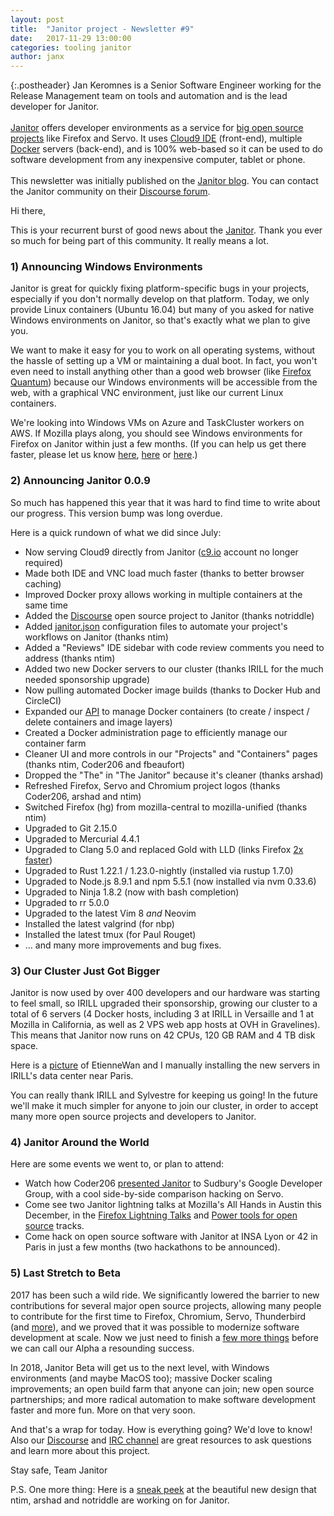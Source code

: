 ```yaml
---
layout: post
title:  "Janitor project - Newsletter #9"
date:   2017-11-29 13:00:00
categories: tooling janitor
author: janx
---
```


{:.postheader}
Jan Keromnes is a Senior Software Engineer working for the Release Management team on tools and automation and is the lead developer for Janitor.<br><br>[Janitor](https://janitor.technology/) offers developer environments as a service for [big open source projects](https://janitor.technology/projects/) like Firefox and Servo. It uses [Cloud9 IDE](https://c9.io/) (front-end), multiple [Docker](https://www.docker.com/) servers (back-end), and is 100% web-based so it can be used to do software development from any inexpensive computer, tablet or phone.<br><br>This newsletter was initially published on the [Janitor blog](https://janitor.technology/blog/#janitor-news-9). You can contact the Janitor community on their [Discourse forum](https://discourse.janitor.technology/).

Hi there,

This is your recurrent burst of good news about the [Janitor](https://janitor.technology/).
Thank you ever so much for being part of this community. It really means a lot.

### 1) Announcing Windows Environments

Janitor is great for quickly fixing platform-specific bugs in your projects, especially if you don't normally develop on that platform. Today, we only provide Linux containers (Ubuntu 16.04) but many of you asked for native Windows environments on Janitor, so that's exactly what we plan to give you.

We want to make it easy for you to work on all operating systems, without the hassle of setting up a VM or maintaining a dual boot. In fact, you won't even need to install anything other than a good web browser (like [Firefox Quantum](https://www.mozilla.org/en-US/firefox/new/)) because our Windows environments will be accessible from the web, with a graphical VNC environment, just like our current Linux containers.

We're looking into Windows VMs on Azure and TaskCluster workers on AWS. If Mozilla plays along, you should see Windows environments for Firefox on Janitor within just a few months. (If you can help us get there faster, please let us know [here](https://github.com/JanitorTechnology/janitor/issues/3), [here](https://discourse.janitor.technology/t/windows-container-support-would-be-really-really-cool/85) or [here](https://kiwiirc.com/client/irc.freenode.net/?#janitor).)

### 2) Announcing Janitor 0.0.9

So much has happened this year that it was hard to find time to write about our progress. This version bump was long overdue.

Here is a quick rundown of what we did since July:
- Now serving Cloud9 directly from Janitor ([c9.io](https://c9.io) account no longer required)
- Made both IDE and VNC load much faster (thanks to better browser caching)
- Improved Docker proxy allows working in multiple containers at the same time
- Added the [Discourse](https://www.discourse.org/) open source project to Janitor (thanks notriddle)
- Added [janitor.json](https://github.com/JanitorTechnology/dockerfiles/blob/master/firefox/janitor-hg.json) configuration files to automate your project's workflows on Janitor (thanks ntim)
- Added a "Reviews" IDE sidebar with code review comments you need to address (thanks ntim)
- Added two new Docker servers to our cluster (thanks IRILL for the much needed sponsorship upgrade)
- Now pulling automated Docker image builds (thanks to Docker Hub and CircleCI)
- Expanded our [API](https://janitor.technology/reference/api#containers) to manage Docker containers (to create / inspect / delete containers and image layers)
- Created a Docker administration page to efficiently manage our container farm
- Cleaner UI and more controls in our "Projects" and "Containers" pages (thanks ntim, Coder206 and fbeaufort)
- Dropped the "The" in "The Janitor" because it's cleaner (thanks arshad)
- Refreshed Firefox, Servo and Chromium project logos (thanks Coder206, arshad and ntim)
- Switched Firefox (hg) from mozilla-central to mozilla-unified (thanks ntim)
- Upgraded to Git 2.15.0
- Upgraded to Mercurial 4.4.1
- Upgraded to Clang 5.0 and replaced Gold with LLD (links Firefox [2x faster](https://twitter.com/jankeromnes/status/935804934087421952))
- Upgraded to Rust 1.22.1 / 1.23.0-nightly (installed via rustup 1.7.0)
- Upgraded to Node.js 8.9.1 and npm 5.5.1 (now installed via nvm 0.33.6)
- Upgraded to Ninja 1.8.2 (now with bash completion)
- Upgraded to rr 5.0.0
- Upgraded to the latest Vim 8 _and_ Neovim
- Installed the latest valgrind (for nbp)
- Installed the latest tmux (for Paul Rouget)
- … and many more improvements and bug fixes.

### 3) Our Cluster Just Got Bigger

Janitor is now used by over 400 developers and our hardware was starting to feel small, so IRILL upgraded their sponsorship, growing our cluster to a total of 6 servers (4 Docker hosts, including 3 at IRILL in Versaille and 1 at Mozilla in California, as well as 2 VPS web app hosts at OVH in Gravelines). This means that Janitor now runs on 42 CPUs, 120 GB RAM and 4 TB disk space.

Here is a [picture](https://photos.app.goo.gl/QwHhLG56VY5mXy732) of EtienneWan and I manually installing the new servers in IRILL's data center near Paris.

You can really thank IRILL and Sylvestre for keeping us going! In the future we'll make it much simpler for anyone to join our cluster, in order to accept many more open source projects and developers to Janitor.

### 4) Janitor Around the World

Here are some events we went to, or plan to attend:
- Watch how Coder206 [presented Janitor](https://youtu.be/OzbGW9unFdo) to Sudbury's Google Developer Group, with a cool side-by-side comparison hacking on Servo.
- Come see two Janitor lightning talks at Mozilla's All Hands in Austin this December, in the [Firefox Lightning Talks](https://austinyallhands2017.sched.com/event/Cx7t/firefox-lightning-talks) and [Power tools for open source](https://austinyallhands2017.sched.com/event/CwSj/28-lighting-talks-power-tools-for-open-source) tracks.
- Come hack on open source software with Janitor at INSA Lyon or 42 in Paris in just a few months (two hackathons to be announced).

### 5) Last Stretch to Beta

2017 has been such a wild ride. We significantly lowered the barrier to new contributions for several major open source projects, allowing many people to contribute for the first time to Firefox, Chromium, Servo, Thunderbird (and [more](https://janitor.technology/projects/)), and we proved that it was possible to modernize software development at scale. Now we just need to finish a [few more things](https://github.com/JanitorTechnology/janitor/issues/166) before we can call our Alpha a resounding success.

In 2018, Janitor Beta will get us to the next level, with Windows environments (and maybe MacOS too); massive Docker scaling improvements; an open build farm that anyone can join; new open source partnerships; and more radical automation to make software development faster and more fun. More on that very soon.

And that's a wrap for today. How is everything going? We'd love to know! Also our [Discourse](https://discourse.janitor.technology) and [IRC channel](https://kiwiirc.com/client/irc.freenode.net/?#janitor) are great resources to ask questions and learn more about this project.

Stay safe,
Team Janitor

P.S. One more thing: Here is a [sneak peek](https://matrix.org/_matrix/media/v1/download/matrix.org/mTRLzIQmEEdMtlNXIbQiKGIP) at the beautiful new design that ntim, arshad and notriddle are working on for Janitor.
